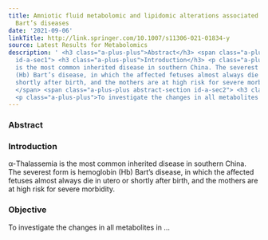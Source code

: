 ```yaml
---
title: Amniotic fluid metabolomic and lipidomic alterations associated with hemoglobin
  Bart’s diseases
date: '2021-09-06'
linkTitle: http://link.springer.com/10.1007/s11306-021-01834-y
source: Latest Results for Metabolomics
description: ' <h3 class="a-plus-plus">Abstract</h3> <span class="a-plus-plus abstract-section
  id-a-sec1"> <h3 class="a-plus-plus">Introduction</h3> <p class="a-plus-plus">α-Thalassemia
  is the most common inherited disease in southern China. The severest form is hemoglobin
  (Hb) Bart’s disease, in which the affected fetuses almost always die in utero or
  shortly after birth, and the mothers are at high risk for severe morbidity.</p>
  </span> <span class="a-plus-plus abstract-section id-a-sec2"> <h3 class="a-plus-plus">Objective</h3>
  <p class="a-plus-plus">To investigate the changes in all metabolites in ...'
---
```

 <h3 class="a-plus-plus">Abstract</h3> <span class="a-plus-plus abstract-section id-a-sec1"> <h3 class="a-plus-plus">Introduction</h3> <p class="a-plus-plus">α-Thalassemia is the most common inherited disease in southern China. The severest form is hemoglobin (Hb) Bart’s disease, in which the affected fetuses almost always die in utero or shortly after birth, and the mothers are at high risk for severe morbidity.</p> </span> <span class="a-plus-plus abstract-section id-a-sec2"> <h3 class="a-plus-plus">Objective</h3> <p class="a-plus-plus">To investigate the changes in all metabolites in ...